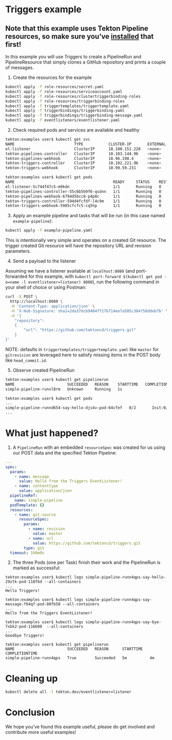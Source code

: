 # Triggers example

## Note that this example uses Tekton Pipeline resources, so make sure you've [installed](https://github.com/tektoncd/pipeline/blob/master/docs/install.md) that first!

In this example you will use Triggers to create a PipelineRun and
PipelineResource that simply clones a GitHub repository and prints a couple of
messages.

1. Create the resources for the example

```sh
kubectl apply -f role-resources/secret.yaml
kubectl apply -f role-resources/serviceaccount.yaml
kubectl apply -f role-resources/clustertriggerbinding-roles
kubectl apply -f role-resources/triggerbinding-roles
kubectl apply -f triggertemplates/triggertemplate.yaml
kubectl apply -f triggerbindings/triggerbinding.yaml
kubectl apply -f triggerbindings/triggerbinding-message.yaml
kubectl apply -f eventlisteners/eventlistener.yaml
```

2. Check required pods and services are available and healthy

```bash
tekton:examples user$ kubectl get svc
NAME                          TYPE           CLUSTER-IP       EXTERNAL-IP   PORT(S)          AGE
el-listener                   ClusterIP      10.100.151.220   <none>        8080/TCP         48s  <--- this will receive the event
tekton-pipelines-controller   ClusterIP      10.103.144.96    <none>        9090/TCP         8m34s
tekton-pipelines-webhook      ClusterIP      10.96.198.4      <none>        443/TCP          8m34s
tekton-triggers-controller    ClusterIP      10.102.221.96    <none>        9090/TCP         7m56s
tekton-triggers-webhook       ClusterIP      10.99.59.231     <none>        443/TCP          7m56s
```

```bash
tekton:examples user$ kubectl get pods
NAME                                           READY     STATUS    RESTARTS   AGE
el-listener-5c744f47c5-m9kdn                   1/1       Running   0          78s
tekton-pipelines-controller-55c6b5b9f6-qsdnn   1/1       Running   0          9m4s
tekton-pipelines-webhook-6794d5bcc8-p4p8c      1/1       Running   0          9m4s
tekton-triggers-controller-594d4fcfdf-l4c9m    1/1       Running   0          6m57s
tekton-triggers-webhook-5985cfcfc5-cq5hp       1/1       Running   0          6m50s
```

3. Apply an example pipeline and tasks that will be run (in this case named
   `example-pipeline`):

```bash
kubectl apply -f example-pipeline.yaml
```

This is intentionally very simple and operates on a created Git resource. The
trigger created Git resource will have the repository URL and revision
parameters.

4. Send a payload to the listener

Assuming we have a listener available at `localhost:8080` (and port-forwarded
for this example, with
`kubectl port-forward $(kubectl get pod -o=name -l eventlistener=listener) 8080`),
run the following command in your shell of choice or using Postman:

```bash
curl -X POST \
  http://localhost:8080 \
  -H 'Content-Type: application/json' \
  -H 'X-Hub-Signature: sha1=2da37dcb9404ff17b714ee7a505c384758ddeb7b' \
  -d '{
	"repository":
	{
		"url": "https://github.com/tektoncd/triggers.git"
	}
}'
```

NOTE: defaults in `triggertemplates/triggertemplate.yaml` like `master` for
`gitrevision` are leveraged here to satisfy missing items in the POST body like
`head_commit.id`.

5. Observe created PipelineRun

```bash
tekton:examples user$ kubectl get pipelinerun
NAME                       SUCCEEDED   REASON    STARTTIME   COMPLETIONTIME
simple-pipeline-runxl8rm   Unknown     Running   1s
```

```bash
tekton:examples user$ kubectl get pods
...
simple-pipeline-runnd654-say-hello-djs4v-pod-64cfef   0/2       Init:0/2   0          1s
...
```

# What just happened?

1. A `PipelineRun` with an embedded `resourceSpec` was created for us using our
   POST data and the specified Tekton Pipeline:

```yaml
---
spec:
  params:
    - name: message
      value: Hello from the Triggers EventListener!
    - name: contenttype
      value: application/json
  pipelineRef:
    name: simple-pipeline
  podTemplate: {}
  resources:
    - name: git-source
      resourceSpec:
        params:
          - name: revision
            value: master
          - name: url
            value: https://github.com/tektoncd/triggers.git
        type: git
  timeout: 1h0m0s
```

2. The three Pods (one per Task) finish their work and the PipelineRun is marked
   as successful:

```
tekton:examples user$ kubectl logs simple-pipeline-runn4qps-say-hello-29ztk-pod-118fbd --all-containers
...
Hello Triggers!
```

```
tekton:examples user$ kubectl logs simple-pipeline-runn4qps-say-message-f64qf-pod-80fb58 --all-containers
...
Hello from the Triggers EventListener!
```

```
tekton:examples user$ kubectl logs simple-pipeline-runn4qps-say-bye-7xbk2-pod-116608  --all-containers
...
Goodbye Triggers!
```

```
tekton:examples user$ kubectl get pipelinerun
NAME                       SUCCEEDED   REASON      STARTTIME   COMPLETIONTIME
simple-pipeline-runn4qps   True        Succeeded   5m          4m
```

# Cleaning up

```sh
kubectl delete all -l tekton.dev/eventlistener=listener
```

# Conclusion

We hope you've found this example useful, please do get involved and contribute
more useful examples!
